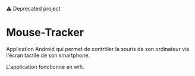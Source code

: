 ⚠️ Deprecated project
# Mouse-Tracker

Application Android qui permet de contrôler la souris de son ordinateur via l'écran tactile de son smartphone.

L'application fonctionne en wifi.
